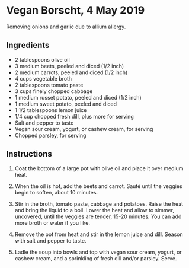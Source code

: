 # Vegan Borscht, 4 May 2019

Removing onions and garlic due to allium allergy.

## Ingredients

* 2 tablespoons olive oil
* 3 medium beets, peeled and diced (1/2 inch)
* 2 medium carrots, peeled and diced (1/2 inch)
* 4 cups vegetable broth
* 2 tablespoons tomato paste
* 3 cups finely chopped cabbage
* 1 medium russet potato, peeled and diced (1/2 inch)
* 1 medium sweet potato, peeled and diced
* 1 1/2 tablespoons lemon juice
* 1/4 cup chopped fresh dill, plus more for serving
* Salt and pepper to taste
* Vegan sour cream, yogurt, or cashew cream, for serving
* Chopped parsley, for serving

## Instructions
1. Coat the bottom of a large pot with olive oil and place it over medium heat.

1. When the oil is hot, add the beets and carrot. Sauté until the veggies begin to soften, about 10 minutes.

1. Stir in the broth, tomato paste, cabbage and potatoes. Raise the heat and bring the liquid to a boil. Lower the heat and allow to simmer, uncovered, until the veggies are tender, 15-20 minutes. You can add more broth or water if you like.

1. Remove the pot from heat and stir in the lemon juice and dill. Season with salt and pepper to taste.

1. Ladle the soup into bowls and top with vegan sour cream, yogurt, or cashew cream, and a sprinkling of fresh dill and/or parsley. Serve.
